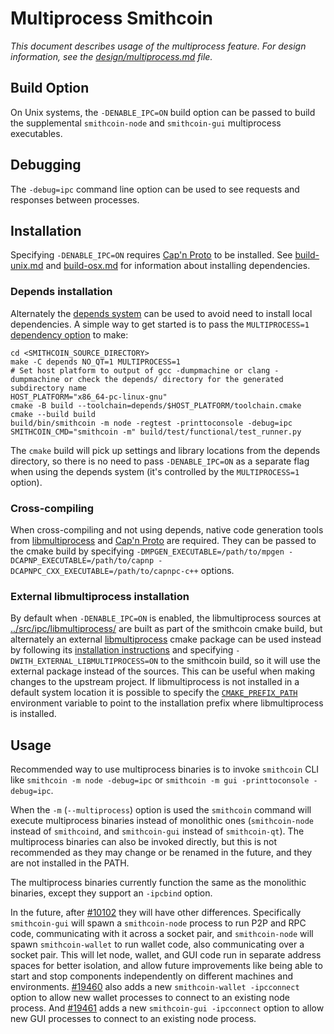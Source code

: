# Multiprocess Smithcoin

_This document describes usage of the multiprocess feature. For design information, see the [design/multiprocess.md](design/multiprocess.md) file._

## Build Option

On Unix systems, the `-DENABLE_IPC=ON` build option can be passed to build the supplemental `smithcoin-node` and `smithcoin-gui` multiprocess executables.

## Debugging

The `-debug=ipc` command line option can be used to see requests and responses between processes.

## Installation

Specifying `-DENABLE_IPC=ON` requires [Cap'n Proto](https://capnproto.org/) to be installed. See [build-unix.md](build-unix.md) and [build-osx.md](build-osx.md) for information about installing dependencies.

### Depends installation

Alternately the [depends system](../depends) can be used to avoid need to install local dependencies. A simple way to get started is to pass the `MULTIPROCESS=1` [dependency option](../depends#dependency-options) to make:

```
cd <SMITHCOIN_SOURCE_DIRECTORY>
make -C depends NO_QT=1 MULTIPROCESS=1
# Set host platform to output of gcc -dumpmachine or clang -dumpmachine or check the depends/ directory for the generated subdirectory name
HOST_PLATFORM="x86_64-pc-linux-gnu"
cmake -B build --toolchain=depends/$HOST_PLATFORM/toolchain.cmake
cmake --build build
build/bin/smithcoin -m node -regtest -printtoconsole -debug=ipc
SMITHCOIN_CMD="smithcoin -m" build/test/functional/test_runner.py
```

The `cmake` build will pick up settings and library locations from the depends directory, so there is no need to pass `-DENABLE_IPC=ON` as a separate flag when using the depends system (it's controlled by the `MULTIPROCESS=1` option).

### Cross-compiling

When cross-compiling and not using depends, native code generation tools from [libmultiprocess](https://github.com/smithcoin-core/libmultiprocess) and [Cap'n Proto](https://capnproto.org/) are required. They can be passed to the cmake build by specifying `-DMPGEN_EXECUTABLE=/path/to/mpgen -DCAPNP_EXECUTABLE=/path/to/capnp -DCAPNPC_CXX_EXECUTABLE=/path/to/capnpc-c++` options.

### External libmultiprocess installation

By default when `-DENABLE_IPC=ON` is enabled, the libmultiprocess sources at [../src/ipc/libmultiprocess/](../src/ipc/libmultiprocess/) are built as part of the smithcoin cmake build, but alternately an external [libmultiprocess](https://github.com/smithcoin-core/libmultiprocess/) cmake package can be used instead by following its [installation instructions](https://github.com/smithcoin-core/libmultiprocess/blob/master/doc/install.md) and specifying `-DWITH_EXTERNAL_LIBMULTIPROCESS=ON` to the smithcoin build, so it will use the external package instead of the sources. This can be useful when making changes to the upstream project. If libmultiprocess is not installed in a default system location it is possible to specify the [`CMAKE_PREFIX_PATH`](https://cmake.org/cmake/help/latest/envvar/CMAKE_PREFIX_PATH.html) environment variable to point to the installation prefix where libmultiprocess is installed.

## Usage

Recommended way to use multiprocess binaries is to invoke `smithcoin` CLI like `smithcoin -m node -debug=ipc` or `smithcoin -m gui -printtoconsole -debug=ipc`.

When the `-m` (`--multiprocess`) option is used the `smithcoin` command will execute multiprocess binaries instead of monolithic ones (`smithcoin-node` instead of `smithcoind`, and `smithcoin-gui` instead of `smithcoin-qt`). The multiprocess binaries can also be invoked directly, but this is not recommended as they may change or be renamed in the future, and they are not installed in the PATH.

The multiprocess binaries currently function the same as the monolithic binaries, except they support an `-ipcbind` option.

In the future, after [#10102](https://github.com/smithcoin/smithcoin/pull/10102) they will have other differences. Specifically `smithcoin-gui` will spawn a `smithcoin-node` process to run P2P and RPC code, communicating with it across a socket pair, and `smithcoin-node` will spawn `smithcoin-wallet` to run wallet code, also communicating over a socket pair. This will let node, wallet, and GUI code run in separate address spaces for better isolation, and allow future improvements like being able to start and stop components independently on different machines and environments. [#19460](https://github.com/smithcoin/smithcoin/pull/19460) also adds a new `smithcoin-wallet -ipcconnect` option to allow new wallet processes to connect to an existing node process.
And [#19461](https://github.com/smithcoin/smithcoin/pull/19461) adds a new `smithcoin-gui -ipcconnect` option to allow new GUI processes to connect to an existing node process.
